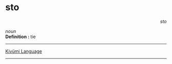 
# sto

<div align="right"><i>sto</i></div>

*noun*  
**Definition :** tie  

---

[Kivümi Language](../README.md)

---
